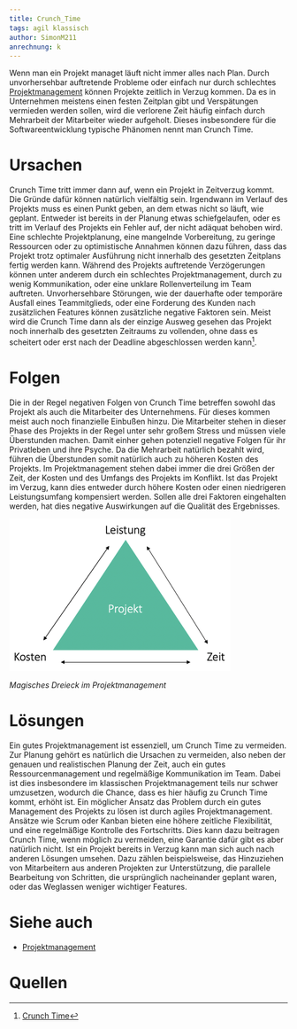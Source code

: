 ```yaml
---
title: Crunch_Time
tags: agil klassisch
author: SimonM211
anrechnung: k
---
```


Wenn man ein Projekt managet läuft nicht immer alles nach Plan. Durch unvorhersehbar auftretende Probleme oder einfach nur durch schlechtes [Projektmanagement](Projektmanagement.md) können Projekte zeitlich in Verzug kommen. Da es in Unternehmen meistens einen festen Zeitplan gibt und Verspätungen vermieden werden sollen, wird die verlorene Zeit häufig einfach durch Mehrarbeit der Mitarbeiter wieder aufgeholt. Dieses insbesondere für die Softwareentwicklung typische Phänomen nennt man Crunch Time.

# Ursachen

Crunch Time tritt immer dann auf, wenn ein Projekt in Zeitverzug kommt. Die Gründe dafür können natürlich vielfältig sein. Irgendwann im Verlauf des Projekts muss es einen Punkt geben, an dem etwas nicht so läuft, wie geplant. Entweder ist bereits in der Planung etwas schiefgelaufen, oder es tritt im Verlauf des Projekts ein Fehler auf, der nicht adäquat behoben wird. Eine schlechte Projektplanung, eine mangelnde Vorbereitung, zu geringe Ressourcen oder zu optimistische Annahmen können dazu führen, dass das Projekt trotz optimaler Ausführung nicht innerhalb des gesetzten Zeitplans fertig werden kann. Während des Projekts auftretende Verzögerungen können unter anderem durch ein schlechtes Projektmanagement, durch zu wenig Kommunikation, oder eine unklare Rollenverteilung im Team auftreten. Unvorhersehbare Störungen, wie der dauerhafte oder temporäre Ausfall eines Teammitglieds, oder eine Forderung des Kunden nach zusätzlichen Features können zusätzliche negative Faktoren sein. Meist wird die Crunch Time dann als der einzige Ausweg gesehen das Projekt noch innerhalb des gesetzten Zeitraums zu vollenden, ohne dass es scheitert oder erst nach der Deadline abgeschlossen werden kann[^1].

# Folgen

Die in der Regel negativen Folgen von Crunch Time betreffen sowohl das Projekt als auch die Mitarbeiter des Unternehmens. Für dieses kommen meist auch noch finanzielle Einbußen hinzu. Die Mitarbeiter stehen in dieser Phase des Projekts in der Regel unter sehr großem Stress und müssen viele Überstunden machen. Damit einher gehen potenziell negative Folgen für ihr Privatleben und ihre Psyche. Da die Mehrarbeit natürlich bezahlt wird, führen die Überstunden somit natürlich auch zu höheren Kosten des Projekts. Im Projektmanagement stehen dabei immer die drei Größen der Zeit, der Kosten und des Umfangs des Projekts im Konflikt. Ist das Projekt im Verzug, kann dies entweder durch höhere Kosten oder einen niedrigeren Leistungsumfang kompensiert werden. Sollen alle drei Faktoren eingehalten werden, hat dies negative Auswirkungen auf die Qualität des Ergebnisses.

![Beispielabbildung](Crunch_Time/Magisches-Dreieck-Mint.png)

*Magisches Dreieck im Projektmanagement*

# Lösungen

Ein gutes Projektmanagement ist essenziell, um Crunch Time zu vermeiden. Zur Planung gehört es natürlich die Ursachen zu vermeiden, also neben der genauen und realistischen Planung der Zeit, auch ein gutes Ressourcenmanagement und regelmäßige Kommunikation im Team. Dabei ist dies insbesondere im klassischen Projektmanagement teils nur schwer umzusetzen, wodurch die Chance, dass es hier häufig zu Crunch Time kommt, erhöht ist. Ein möglicher Ansatz das Problem durch ein gutes Management des Projekts zu lösen ist durch agiles Projektmanagement. Ansätze wie Scrum oder Kanban bieten eine höhere zeitliche Flexibilität, und eine regelmäßige Kontrolle des Fortschritts. Dies kann dazu beitragen Crunch Time, wenn möglich zu vermeiden, eine Garantie dafür gibt es aber natürlich nicht. Ist ein Projekt bereits in Verzug kann man sich auch nach anderen Lösungen umsehen. Dazu zählen beispielsweise, das Hinzuziehen von Mitarbeitern aus anderen Projekten zur Unterstützung, die parallele Bearbeitung von Schritten, die ursprünglich nacheinander geplant waren, oder das Weglassen weniger wichtiger Features.

# Siehe auch

* [Projektmanagement](Projektmanagement.md)

# Quellen

[^1]: [Crunch Time](http://www.projectmanagementguide.org/project-management/crunch-time)
[^3]: [Basic Formatting Syntax for GitHub flavored Markdown](https://docs.github.com/en/github/writing-on-github/getting-started-with-writing-and-formatting-on-github/basic-writing-and-formatting-syntax)
[^4]: [Advanced Formatting Syntax for GitHub flavored Markdown](https://docs.github.com/en/github/writing-on-github/working-with-advanced-formatting/organizing-information-with-tables)

